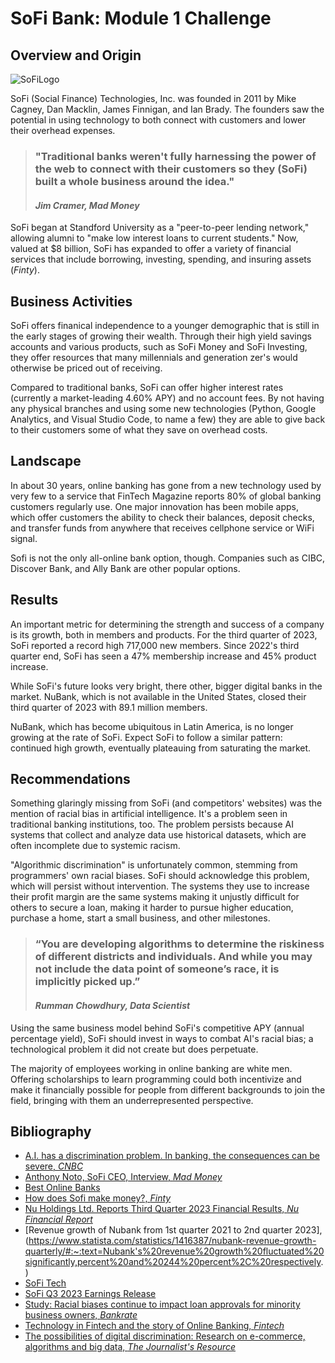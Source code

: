 # SoFi Bank: Module 1 Challenge
## Overview and Origin
![SoFiLogo](SoFi.png)


SoFi (Social Finance) Technologies, Inc. was founded in 2011 by Mike Cagney, Dan Macklin, James Finnigan, and Ian Brady. The founders saw the potential in using technology to both connect with customers and lower their overhead expenses.

> ### **"Traditional banks weren't fully harnessing the power of the web to connect with their customers so they (SoFi) built a whole business around the idea."** 
> #### *Jim Cramer, Mad Money*

SoFi began at Standford University as a "peer-to-peer lending network," allowing alumni to "make low interest loans to current students." Now, valued at $8 billion, SoFi has expanded to offer a variety of financial services that include borrowing, investing, spending, and insuring assets (*Finty*).

## Business Activities

SoFi offers finanical independence to a younger demographic that is still in the early stages of growing their wealth. Through their high yield savings accounts and various products, such as SoFi Money and SoFi Investing, they offer resources that many millennials and generation zer's would otherwise be priced out of receiving.

Compared to traditional banks, SoFi can offer higher interest rates (currently a market-leading 4.60% APY) and no account fees. By not having any physical branches and using some new technologies (Python, Google Analytics, and Visual Studio Code, to name a few) they are able to give back to their customers some of what they save on overhead costs.

## Landscape

In about 30 years, online banking has gone from a new technology used by very few to a service that FinTech Magazine reports 80% of global banking customers regularly use. One major innovation has been mobile apps, which offer customers the ability to check their balances, deposit checks, and transfer funds from anywhere that receives cellphone service or WiFi signal.

Sofi is not the only all-online bank option, though. Companies such as CIBC, Discover Bank, and Ally Bank are other popular options.

## Results
An important metric for determining the strength and success of a company is its growth, both in members and products. For the third quarter of 2023, SoFi reported a record high 717,000 new members. Since 2022's third quarter end, SoFi has seen a 47% membership increase and 45% product increase.

While SoFi's future looks very bright, there other, bigger digital banks in the market. NuBank, which is not available in the United States, closed their third quarter of 2023 with 89.1 million members.

NuBank, which has become ubiquitous in Latin America,  is no longer growing at the rate of SoFi. Expect SoFi to follow a similar pattern: continued high growth, eventually plateauing from saturating the market.

## Recommendations

Something glaringly missing from SoFi (and competitors' websites) was the mention of racial bias in artificial intelligence. It's a problem seen in traditional banking institutions, too. The problem persists because AI systems that collect and analyze data use historical datasets, which are often incomplete due to systemic racism.

"Algorithmic discrimination" is unfortunately common, stemming from programmers' own racial biases. SoFi should acknowledge this problem, which will persist without intervention. The systems they use to increase their profit margin are the same systems making it unjustly difficult for others to secure a loan, making it harder to pursue higher education, purchase a home, start a small business, and other milestones.

> ### **“You are developing algorithms to determine the riskiness of different districts and individuals. And while you may not include the data point of someone’s race, it is implicitly picked up.”** 
> #### *Rumman Chowdhury, Data Scientist*

Using the same business model behind SoFi's competitive APY (annual percentage yield), SoFi should invest in ways to combat AI's racial bias; a technological problem it did not create but does perpetuate.

The majority of employees working in online banking are white men. Offering scholarships to learn programming could both incentivize and make it financially possible for people from different backgrounds to join the field, bringing with them an underrepresented perspective.

## Bibliography
* [A.I. has a discrimination problem. In banking, the consequences can be severe, *CNBC*
](https://www.cnbc.com/2023/06/23/ai-has-a-discrimination-problem-in-banking-that-can-be-devastating.html)
* [Anthony Noto, SoFi CEO, Interview, *Mad Money*](https://www.youtube.com/watch?v=ATSQkx3Zq4Y&t=165s)
* [Best Online Banks](https://www.bankrate.com/banking/best-online-banks/#discover)
* [How does Sofi make money?, *Finty*](https://finty.com/us/business-models/sofi/#:~:text=SoFi%20makes%20money%20from%20its,the%20FDIC%2Dinsured%20sweep%20programs.)
* [Nu Holdings Ltd. Reports Third Quarter 2023 Financial Results, *Nu Financial Report*](https://international.nubank.com.br/company/nu-holdings-ltd-reports-third-quarter-2023-financial-results/)
* [Revenue growth of Nubank from 1st quarter 2021 to 2nd quarter 2023],(https://www.statista.com/statistics/1416387/nubank-revenue-growth-quarterly/#:~:text=Nubank's%20revenue%20growth%20fluctuated%20significantly,percent%20and%20244%20percent%2C%20respectively.)
* [SoFi Tech](https://stackshare.io/sofi/sofi)
* [SoFi Q3 2023 Earnings Release](https://s27.q4cdn.com/749715820/files/doc_financials/2023/q3/Q3-2023-Earnings-Release-6.pdf)
* [Study: Racial biases continue to impact loan approvals for minority business owners, *Bankrate*](https://www.bankrate.com/loans/small-business/racial-biases-impact-loan-approval-for-minority-business-owners/)
* [Technology in Fintech and the story of Online Banking, *Fintech*](https://fintechmagazine.com/banking/fintech-timelines-and-the-story-of-online-banking)
* [The possibilities of digital discrimination: Research on e-commerce, algorithms and big data, *The Journalist's Resource*
](https://journalistsresource.org/race-and-gender/possibilities-online-racial-discrimination-research-airbnb/)